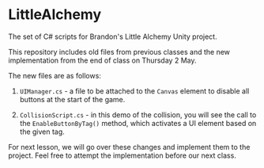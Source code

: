 # LittleAlchemy

The set of C# scripts for Brandon's Little Alchemy Unity project.

This repository includes old files from previous classes and the new 
implementation from the end of class on Thursday 2 May.

The new files are as follows:

1. `UIManager.cs` - a file to be attached to the `Canvas` element to disable all 
buttons at the start of the game.

2. `CollisionScript.cs` - in this demo of the collision, you will see the call 
to the `EnableButtonByTag()` method, which activates a UI element based on the 
given tag.

For next lesson, we will go over these changes and implement them to the 
project. Feel free to attempt the implementation before our next class.
